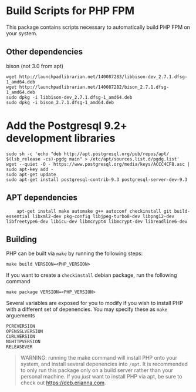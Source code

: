 # Build Scripts for PHP FPM
This package contains scripts necessary to automatically build PHP FPM on your system.


## Other dependencies

bison (not 3.0 from apt)

```
wget http://launchpadlibrarian.net/140087283/libbison-dev_2.7.1.dfsg-1_amd64.deb
wget http://launchpadlibrarian.net/140087282/bison_2.7.1.dfsg-1_amd64.deb
sudo dpkg -i libbison-dev_2.7.1.dfsg-1_amd64.deb
sudo dpkg -i bison_2.7.1.dfsg-1_amd64.deb
```

# Add the Postgresql 9.2+ development libraries
```
sudo sh -c 'echo "deb http://apt.postgresql.org/pub/repos/apt/ $(lsb_release -cs)-pgdg main" > /etc/apt/sources.list.d/pgdg.list'
wget --quiet -O - https://www.postgresql.org/media/keys/ACCC4CF8.asc | sudo apt-key add -
sudo apt-get update
sudo apt-get install postgresql-contrib-9.3 postgresql-server-dev-9.3
```

## APT dependencies
```
	apt-get install make automake g++ autoconf checkinstall git build-essential libxml2-dev pkg-config libjpeg-turbo8-dev libpng12-dev libfreetype6-dev libicu-dev libmcrypt4 libmcrypt-dev libreadline6-dev
```

## Building

PHP can be built via ```make``` by running the following steps:

```
make build VERSION=<PHP_VERSION>
```

If you want to create a ```checkinstall``` debian package, run the following command

```
make package VERSION=<PHP_VERSION>
```

Several variables are exposed for you to modify if you wish to install PHP with a different set of depenencies. You may specify these as ```make``` arguements

```
PCREVERSION
OPENSSLVERSION
CURLVERSION
NGHTTPVERSION
RELEASEVER
```

> WARNING: running the make command will install PHP onto your system, and install several depenencies into ```/opt```. It is recommended to only run this package only on a build server rather than your personal machine. If you _just_ want to install PHP via apt, be sure to check out https://deb.erianna.com.
